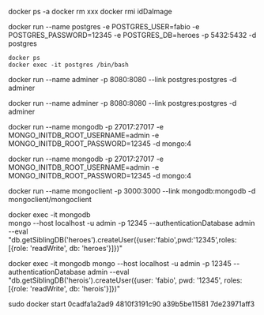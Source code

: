 docker ps -a
docker rm xxx
docker rmi idDaImage


docker run 
    --name postgres 
    -e POSTGRES_USER=fabio 
    -e POSTGRES_PASSWORD=12345 
    -e POSTGRES_DB=heroes 
    -p 5432:5432 
    -d 
    postgres


    docker ps
    docker exec -it postgres /bin/bash

    
docker run 
    --name adminer
    -p 8080:8080
    --link postgres:postgres
    -d
    adminer

docker run --name adminer -p 8080:8080 --link postgres:postgres -d adminer

docker run
    --name mongodb
    -p 27017:27017
    -e MONGO_INITDB_ROOT_USERNAME=admin
    -e MONGO_INITDB_ROOT_PASSWORD=12345
    -d
    mongo:4

docker run --name mongodb -p 27017:27017 -e MONGO_INITDB_ROOT_USERNAME=admin -e MONGO_INITDB_ROOT_PASSWORD=12345 -d mongo:4

docker run --name mongoclient -p 3000:3000 --link mongodb:mongodb -d mongoclient/mongoclient

docker exec -it mongodb \
    mongo --host localhost -u admin -p 12345 --authenticationDatabase admin \
    --eval "db.getSiblingDB('heroes').createUser({user:'fabio',pwd:'12345',roles: [{role: 'readWrite', db: 'heroes'}]})"

docker exec -it mongodb mongo --host localhost -u admin -p 12345 --authenticationDatabase admin --eval "db.getSiblingDB('herois').createUser({user: 'fabio', pwd: '12345', roles: [{role: 'readWrite', db: 'herois'}]})"

sudo docker start 0cadfa1a2ad9 4810f3191c90 a39b5be11581 7de23971aff3